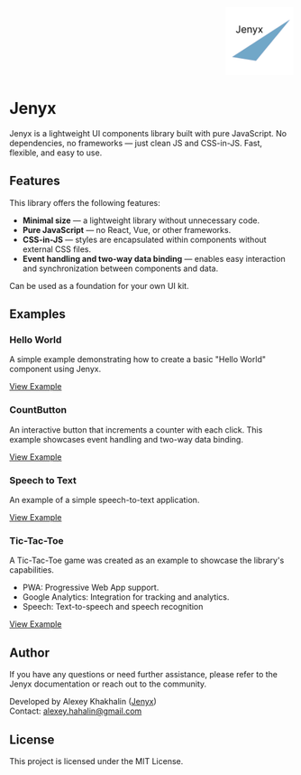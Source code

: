 <p align="right">
<img src="docs/logo.svg" alt="Jenyx Logo" width="120">
</p>

# Jenyx

Jenyx is a lightweight UI components library built with pure JavaScript. No dependencies, no frameworks — just clean JS and CSS-in-JS. Fast, flexible, and easy to use.

## Features

This library offers the following features:

- **Minimal size** — a lightweight library without unnecessary code.
- **Pure JavaScript** — no React, Vue, or other frameworks.
- **CSS-in-JS** — styles are encapsulated within components without external CSS files.
- **Event handling and two-way data binding** — enables easy interaction and synchronization between components and data.

Can be used as a foundation for your own UI kit.

## **Examples**

### Hello World

A simple example demonstrating how to create a basic "Hello World" component using Jenyx.

[View Example](/docs/Hello)

### CountButton

An interactive button that increments a counter with each click. This example showcases event handling and two-way data binding.

[View Example](/docs/CountButton)

### Speech to Text

An example of a simple speech-to-text application.

[View Example](https://github.com/jenyxjs/speech-to-text)

### Tic-Tac-Toe

A Tic-Tac-Toe game was created as an example to showcase the library's capabilities.

- PWA: Progressive Web App support.
- Google Analytics: Integration for tracking and analytics.
- Speech: Text-to-speech and speech recognition

[View Example](https://github.com/jenyxjs/tic-tac-toe)

## Author

If you have any questions or need further assistance, please refer to the Jenyx documentation or reach out to the community.

Developed by Alexey Khakhalin ([Jenyx](https://github.com/jenyxjs))  
Contact: alexey.hahalin@gmail.com

## License

This project is licensed under the MIT License.